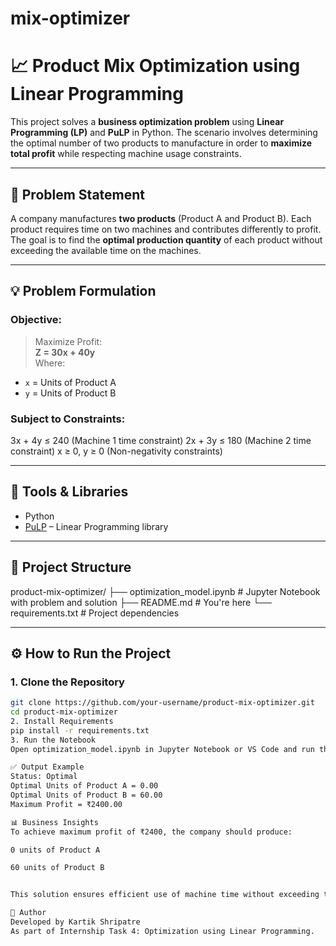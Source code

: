 # mix-optimizer
# 📈 Product Mix Optimization using Linear Programming

This project solves a **business optimization problem** using **Linear Programming (LP)** and **PuLP** in Python. The scenario involves determining the optimal number of two products to manufacture in order to **maximize total profit** while respecting machine usage constraints.

---

## 🧠 Problem Statement

A company manufactures **two products** (Product A and Product B). Each product requires time on two machines and contributes differently to profit. The goal is to find the **optimal production quantity** of each product without exceeding the available time on the machines.

---

## 💡 Problem Formulation

### Objective:
> Maximize Profit:  
> **Z = 30x + 40y**  
Where:
- `x` = Units of Product A
- `y` = Units of Product B

### Subject to Constraints:
3x + 4y ≤ 240 (Machine 1 time constraint) 2x + 3y ≤ 180 (Machine 2 time constraint) x ≥ 0, y ≥ 0 (Non-negativity constraints)

---

## 🧪 Tools & Libraries

- Python
- [PuLP](https://coin-or.github.io/pulp/) – Linear Programming library

---

## 📁 Project Structure

product-mix-optimizer/ ├── optimization_model.ipynb # Jupyter Notebook with problem and solution ├── README.md # You're here └── requirements.txt # Project dependencies


---

## ⚙️ How to Run the Project

### 1. Clone the Repository
```bash
git clone https://github.com/your-username/product-mix-optimizer.git
cd product-mix-optimizer
2. Install Requirements
pip install -r requirements.txt
3. Run the Notebook
Open optimization_model.ipynb in Jupyter Notebook or VS Code and run the cells.

✅ Output Example
Status: Optimal
Optimal Units of Product A = 0.00
Optimal Units of Product B = 60.00
Maximum Profit = ₹2400.00

📊 Business Insights
To achieve maximum profit of ₹2400, the company should produce:

0 units of Product A

60 units of Product B


This solution ensures efficient use of machine time without exceeding the limits.

🙋 Author
Developed by Kartik Shripatre
As part of Internship Task 4: Optimization using Linear Programming.



